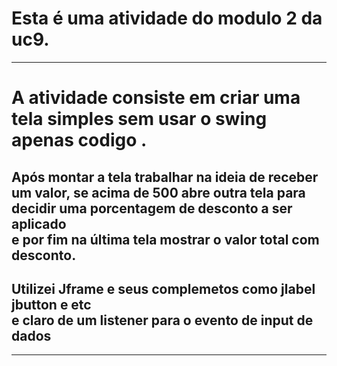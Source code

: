 # Esta é uma atividade do modulo 2 da uc9.


<hr>
<h1> A atividade consiste em criar uma tela simples sem usar o swing apenas codigo .
<br> <h2> Após montar a tela trabalhar na ideia de receber um valor, se acima de 500 abre outra tela para decidir uma porcentagem de desconto a ser aplicado<br>e por fim na última tela mostrar o valor total com desconto.
</h2></h1>

<h2>
Utilizei Jframe e seus complemetos como jlabel jbutton e etc
<br> e claro de um listener para o evento de input de dados
  
</h2>
<hr>
